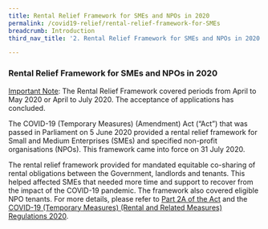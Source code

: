 ```yaml
---
title: Rental Relief Framework for SMEs and NPOs in 2020
permalink: /covid19-relief/rental-relief-framework-for-SMEs
breadcrumb: Introduction
third_nav_title: '2. Rental Relief Framework for SMEs and NPOs in 2020'

---
```


### Rental Relief Framework for SMEs and NPOs in 2020 ###

<u>Important Note</u>: The Rental Relief Framework covered periods from April to May 2020 or April to July 2020. The acceptance of applications has concluded.

The COVID-19 (Temporary Measures) (Amendment) Act (“Act”) that was passed in Parliament on 5 June 2020 provided a rental relief framework for Small and Medium Enterprises (SMEs) and specified non-profit organisations (NPOs). This framework came into force on 31 July 2020. 

The rental relief framework provided for mandated equitable co-sharing of rental obligations between the Government, landlords and tenants. This helped affected SMEs that needed more time and support to recover from the impact of the COVID-19 pandemic. The framework also covered eligible NPO tenants. For more details, please refer to <a href="https://sso.agc.gov.sg/Act/COVID19TMA2020#P12A-">Part 2A of the Act</a>  and the <a href="https://sso.agc.gov.sg/SL/COVID19TMA2020-S664-2020?DocDate=20200730">COVID-19 (Temporary Measures) (Rental and Related Measures) Regulations 2020</a>.
